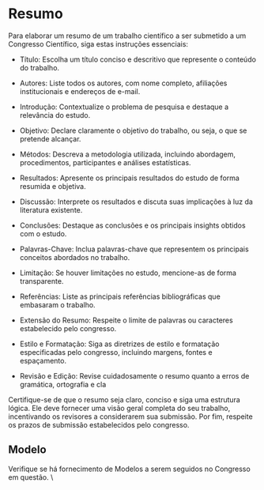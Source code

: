 # Resumo

Para elaborar um resumo de um trabalho científico a ser submetido a um Congresso Científico, siga estas instruções essenciais:

- Título: Escolha um título conciso e descritivo que represente o conteúdo do trabalho.
 
- Autores: Liste todos os autores, com nome completo, afiliações institucionais e endereços de e-mail.
 
- Introdução: Contextualize o problema de pesquisa e destaque a relevância do estudo.
 
- Objetivo: Declare claramente o objetivo do trabalho, ou seja, o que se pretende alcançar.
 
- Métodos: Descreva a metodologia utilizada, incluindo abordagem, procedimentos, participantes e análises estatísticas.
 
- Resultados: Apresente os principais resultados do estudo de forma resumida e objetiva.
 
- Discussão: Interprete os resultados e discuta suas implicações à luz da literatura existente.
 
- Conclusões: Destaque as conclusões e os principais insights obtidos com o estudo.
 
- Palavras-Chave: Inclua palavras-chave que representem os principais conceitos abordados no trabalho.
 
- Limitação: Se houver limitações no estudo, mencione-as de forma transparente.
 
- Referências: Liste as principais referências bibliográficas que embasaram o trabalho.
 
- Extensão do Resumo: Respeite o limite de palavras ou caracteres estabelecido pelo congresso.
 
- Estilo e Formatação: Siga as diretrizes de estilo e formatação especificadas pelo congresso, incluindo margens, fontes e espaçamento.
 
- Revisão e Edição: Revise cuidadosamente o resumo quanto a erros de gramática, ortografia e cla

Certifique-se de que o resumo seja claro, conciso e siga uma estrutura lógica. Ele deve fornecer uma visão geral completa do seu trabalho, incentivando os revisores a considerarem sua submissão. Por fim, respeite os prazos de submissão estabelecidos pelo congresso.

## Modelo

Verifique se há fornecimento de Modelos a serem seguidos no Congresso em questão.
\


